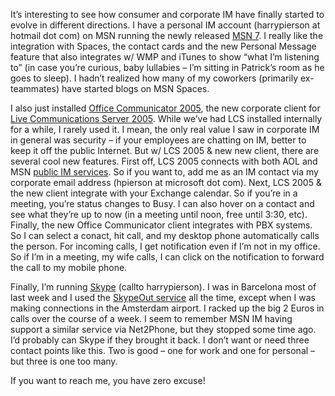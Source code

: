 It’s interesting to see how consumer and corporate IM have finally
started to evolve in different directions. I have a personal IM account
(harrypierson at hotmail dot com) on MSN running the newly released [MSN
7](http://messenger.msn.com/). I really like the integration with
Spaces, the contact cards and the new Personal Message feature that also
integrates w/ WMP and iTunes to show “what I’m listening to” (in case
you’re curious, baby lullabies – I’m sitting in Patrick’s room as he
goes to sleep). I hadn’t realized how many of my coworkers (primarily
ex-teammates) have started blogs on MSN Spaces.

I also just installed [Office Communicator
2005](http://www.microsoft.com/office/rtc/client.mspx), the new
corporate client for [Live Communications Server
2005](http://www.microsoft.com/office/livecomm/prodinfo/default.mspx).
While we’ve had LCS installed internally for a while, I rarely used it.
I mean, the only real value I saw in corporate IM in general was
security – if your employees are chatting on IM, better to keep it off
the public Internet. But w/ LCS 2005 & new new client, there are several
cool new features. First off, LCS 2005 connects with both AOL and MSN
[public IM
services](http://www.microsoft.com/office/livecomm/prodinfo/publicim.mspx).
So if you want to, add me as an IM contact via my corporate email
address (hpierson at microsoft dot com). Next, LCS 2005 & the new client
integrate with your Exchange calendar. So if you’re in a meeting, you’re
status changes to Busy. I can also hover on a contact and see what
they’re up to now (in a meeting until noon, free until 3:30, etc).
Finally, the new Office Communicator client integrates with PBX systems.
So I can select a conact, hit call, and my desktop phone automatically
calls the person. For incoming calls, I get notification even if I’m not
in my office. So if I’m in a meeting, my wife calls, I can click on the
notification to forward the call to my mobile phone.

Finally, I’m running [Skype](http://www.skype.com/) (callto
harrypierson). I was in Barcelona most of last week and I used the
[SkypeOut service](http://www.skype.com/products/skypeout/) all the
time, except when I was making connections in the Amsterdam airport. I
racked up the big 2 Euros in calls over the course of a week. I seem to
remember MSN IM having support a similar service via Net2Phone, but they
stopped some time ago. I’d probably can Skype if they brought it back. I
don’t want or need three contact points like this. Two is good – one for
work and one for personal – but three is one too many.

If you want to reach me, you have zero excuse! 
